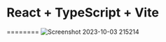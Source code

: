 # React + TypeScript + Vite

========
![Screenshot 2023-10-03 215214](https://github.com/SinaKamrava-KMR/CurrencyGraph/assets/59691754/7dd7fd66-a635-4518-8f05-b02f8dcca1a4)
